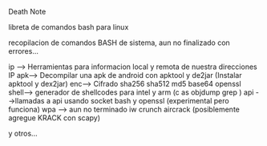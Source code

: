 Death Note

libreta de comandos bash para linux

recopilacion de comandos BASH de sistema, aun no finalizado con errores...

ip --> Herramientas para informacion local y remota de nuestra direcciones IP
apk--> Decompilar una apk de android con apktool y de2jar (Instalar apktool y dex2jar)
enc--> Cifrado sha256 sha512 md5 base64 openssl  
shell--> generador de shellcodes para intel y arm (c as objdump grep )
api -->llamadas a api usando socket bash y openssl (experimental pero funciona)
wpa --> aun no terminado iw crunch aircrack (posiblemente agregue KRACK con scapy)

y otros...
